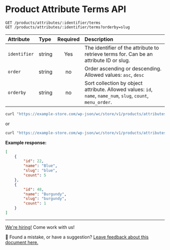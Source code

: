 # Product Attribute Terms API

```http
GET /products/attributes/:identifier/terms
GET /products/attributes/:identifier/terms?orderby=slug
```

| Attribute    | Type   | Required | Description                                                                                                   |
| :--------    | :----- | :------: |:--------------------------------------------------------------------------------------------------------------|
| `identifier` | string |   Yes    | The identifier of the attribute to retrieve terms for. Can be an attribute ID or slug.                        |
| `order`      | string |    no    | Order ascending or descending. Allowed values: `asc`, `desc`                                                  |
| `orderby`    | string |    no    | Sort collection by object attribute. Allowed values: `id`, `name`, `name_num`, `slug`, `count`, `menu_order`. |

```sh
curl "https://example-store.com/wp-json/wc/store/v1/products/attributes/1/terms"
```

or 

```sh
curl "https://example-store.com/wp-json/wc/store/v1/products/attributes/pa_color/terms"
```

**Example response:**

```json
[
	{
		"id": 22,
		"name": "Blue",
		"slug": "blue",
		"count": 5
	},
	{
		"id": 48,
		"name": "Burgundy",
		"slug": "burgundy",
		"count": 1
	}
]
```

<!-- FEEDBACK -->

---

[We're hiring!](https://woocommerce.com/careers/) Come work with us!

🐞 Found a mistake, or have a suggestion? [Leave feedback about this document here.](https://github.com/woocommerce/woocommerce/issues/new?assignees=&labels=type%3A+documentation&template=suggestion-for-documentation-improvement-correction.md&title=Feedback%20on%20./src/StoreApi/docs/product-attribute-terms.md)

<!-- /FEEDBACK -->

